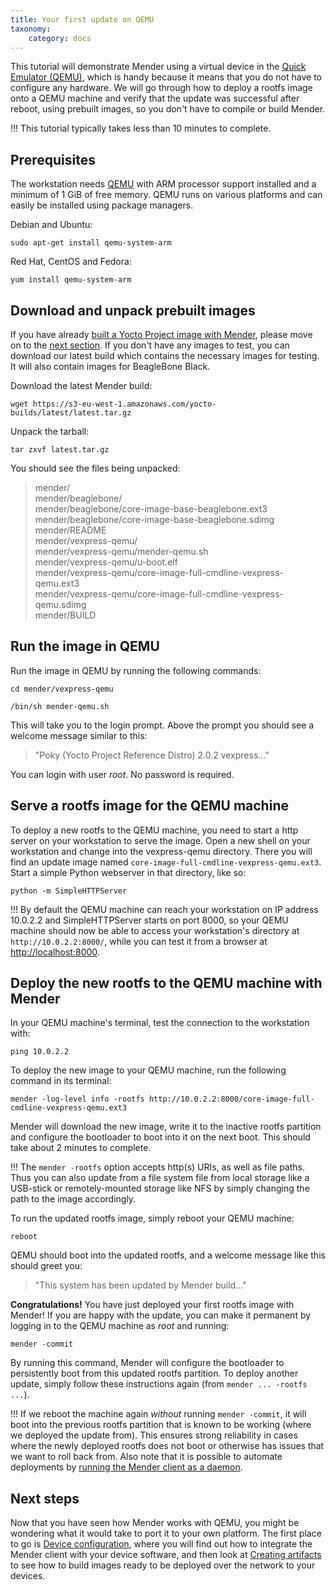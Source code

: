 ```yaml
---
title: Your first update on QEMU
taxonomy:
    category: docs
---
```


This tutorial will demonstrate Mender using a virtual device in the [Quick Emulator (QEMU)](http://qemu.org), which is handy because it means that you do not have to configure any hardware.
We will go through how to deploy a rootfs image onto a QEMU machine and verify that the update was successful after reboot, using prebuilt images, so you don't have to compile or build Mender.

!!! This tutorial typically takes less than 10 minutes to complete.

## Prerequisites

The workstation needs [QEMU](http://wiki.qemu.org/?target=_blank) with ARM processor support installed and a minimum of 1 GiB of free memory. QEMU runs on various platforms and can easily be installed using package managers.

Debian and Ubuntu:

```
sudo apt-get install qemu-system-arm
```

Red Hat, CentOS and Fedora:

```
yum install qemu-system-arm
```


## Download and unpack prebuilt images 
If you have already [built a Yocto Project image with Mender](../../Artifacts/Building-Mender-Yocto-image), please move on to the [next section](#run-the-image-in-qemu). If you don't have any images to test, you can download our latest build which contains the necessary images for testing. It will also contain images for BeagleBone Black.

Download the latest Mender build:

```
wget https://s3-eu-west-1.amazonaws.com/yocto-builds/latest/latest.tar.gz
```

Unpack the tarball:

```
tar zxvf latest.tar.gz
```

You should see the files being unpacked:

> mender/  
> mender/beaglebone/  
> mender/beaglebone/core-image-base-beaglebone.ext3  
> mender/beaglebone/core-image-base-beaglebone.sdimg  
> mender/README  
> mender/vexpress-qemu/  
> mender/vexpress-qemu/mender-qemu.sh  
> mender/vexpress-qemu/u-boot.elf  
> mender/vexpress-qemu/core-image-full-cmdline-vexpress-qemu.ext3  
> mender/vexpress-qemu/core-image-full-cmdline-vexpress-qemu.sdimg  
> mender/BUILD  


## Run the image in QEMU
Run the image in QEMU by running the following commands:

```
cd mender/vexpress-qemu
```
```
/bin/sh mender-qemu.sh
```

This will take you to the login prompt. Above the prompt you should see a welcome message similar
to this:

> "Poky (Yocto Project Reference Distro) 2.0.2 vexpress..."

You can login with user *root*. No password is required. 

## Serve a rootfs image for the QEMU machine

To deploy a new rootfs to the QEMU machine, you need to start a http server on your workstation to serve the image. Open a new shell on your workstation and change into the vexpress-qemu directory. There you will find an update image named ```core-image-full-cmdline-vexpress-qemu.ext3```. Start a simple Python webserver in that directory, like so:

```
python -m SimpleHTTPServer
```

!!! By default the QEMU machine can reach your workstation on IP address 10.0.2.2 and SimpleHTTPServer starts on port 8000, so your QEMU machine should now be able to access your workstation's directory at ```http://10.0.2.2:8000/```, while you can test it from a browser at [http://localhost:8000](http://localhost:8000).

## Deploy the new rootfs to the QEMU machine with Mender

In your QEMU machine's terminal, test the connection to the workstation with:

```
ping 10.0.2.2
```

To deploy the new image to your QEMU machine, run the following command in its terminal:

```
mender -log-level info -rootfs http://10.0.2.2:8000/core-image-full-cmdline-vexpress-qemu.ext3
```

Mender will download the new image, write it to the inactive rootfs partition and configure the bootloader to boot into it on the next boot. This should take about 2 minutes to complete.

!!! The `mender -rootfs` option accepts http(s) URIs, as well as file paths. Thus you can also update from a file system file from local storage like a USB-stick or remotely-mounted storage like NFS by simply changing the path to the image accordingly.

To run the updated rootfs image, simply reboot your QEMU machine:

```
reboot
```

QEMU should boot into the updated rootfs, and a welcome message like this should greet you:

> "This system has been updated by Mender build..."

**Congratulations!** You have just deployed your first rootfs image with Mender! If you are happy with the update, you can make it permanent by logging in to the QEMU machine as *root* and running:

```
mender -commit
```

By running this command, Mender will configure the bootloader to persistently boot from this updated rootfs partition. To deploy another update, simply follow these instructions again (from `mender ... -rootfs ...`).

!!! If we reboot the machine again *without* running ```mender -commit```, it will boot into the previous rootfs partition that is known to be working (where we deployed the update from). This ensures strong reliability in cases where the newly deployed rootfs does not boot or otherwise has issues that we want to roll back from. Also note that it is possible to automate deployments by [running the Mender client as a daemon](../../Architecture/overview#modes-of-operation).



## Next steps

Now that you have seen how Mender works with QEMU, you might be wondering what
it would take to port it to your own platform. The first place to go is
[Device configuration](../../Devices), where you will find out how to integrate
the Mender client with your device software, and then look at
[Creating artifacts](../../Artifacts) to see how to build images ready to be
deployed over the network to your devices.
